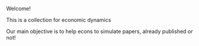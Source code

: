 Welcome! 

This is a collection for economic dynamics

Our main objective is to help econs to simulate papers, already published or not! 
